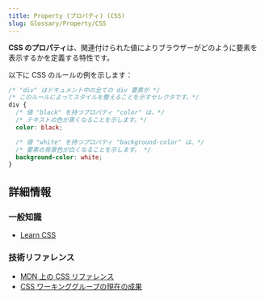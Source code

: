 ```yaml
---
title: Property (プロパティ) (CSS)
slug: Glossary/Property/CSS
---
```


**CSS のプロパティ**は、関連付けられた値によりブラウザーがどのように要素を表示するかを定義する特性です。

以下に CSS のルールの例を示します：

```css
/* "div" はドキュメント中の全ての div 要素が */
/* このルールによってスタイルを整えることを示すセレクタです。*/
div {
  /* 値 "black" を持つプロパティ "color" は、*/
  /* テキストの色が黒くなることを示します。*/
  color: black;

  /* 値 "white" を持つプロパティ "background-color" は、*/
  /* 要素の背景色が白くなることを示します。 */
  background-color: white;
}
```

## 詳細情報

### 一般知識

- [Learn CSS](/ja/Learn/CSS)

### 技術リファレンス

- [MDN 上の CSS リファレンス](/ja/docs/Web/CSS/Reference)
- [CSS ワーキンググループの現在の成果](http://www.w3.org/Style/CSS/current-work)
